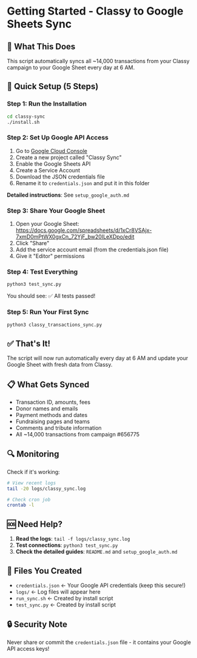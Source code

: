 # Getting Started - Classy to Google Sheets Sync

## 🎯 What This Does

This script automatically syncs all ~14,000 transactions from your Classy campaign to your Google Sheet every day at 6 AM.

## 🚀 Quick Setup (5 Steps)

### Step 1: Run the Installation
```bash
cd classy-sync
./install.sh
```

### Step 2: Set Up Google API Access
1. Go to [Google Cloud Console](https://console.cloud.google.com/)
2. Create a new project called "Classy Sync"
3. Enable the Google Sheets API
4. Create a Service Account
5. Download the JSON credentials file
6. Rename it to `credentials.json` and put it in this folder

**Detailed instructions**: See `setup_google_auth.md`

### Step 3: Share Your Google Sheet
1. Open your Google Sheet: https://docs.google.com/spreadsheets/d/1xCr8VSAjx-7xmD0mPtWX0gxCn_72YjF_bw20ILeXDpo/edit
2. Click "Share"
3. Add the service account email (from the credentials.json file)
4. Give it "Editor" permissions

### Step 4: Test Everything
```bash
python3 test_sync.py
```
You should see: ✅ All tests passed!

### Step 5: Run Your First Sync
```bash
python3 classy_transactions_sync.py
```

## ✅ That's It!

The script will now run automatically every day at 6 AM and update your Google Sheet with fresh data from Classy.

## 📋 What Gets Synced

- Transaction ID, amounts, fees
- Donor names and emails  
- Payment methods and dates
- Fundraising pages and teams
- Comments and tribute information
- All ~14,000 transactions from campaign #656775

## 🔍 Monitoring

Check if it's working:
```bash
# View recent logs
tail -20 logs/classy_sync.log

# Check cron job
crontab -l
```

## 🆘 Need Help?

1. **Read the logs**: `tail -f logs/classy_sync.log`
2. **Test connections**: `python3 test_sync.py`
3. **Check the detailed guides**: `README.md` and `setup_google_auth.md`

## 📁 Files You Created

- `credentials.json` ← Your Google API credentials (keep this secure!)
- `logs/` ← Log files will appear here
- `run_sync.sh` ← Created by install script
- `test_sync.py` ← Created by install script

## 🔒 Security Note

Never share or commit the `credentials.json` file - it contains your Google API access keys!
